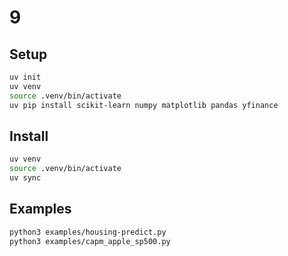 # 9

## Setup

```sh
uv init
uv venv
source .venv/bin/activate
uv pip install scikit-learn numpy matplotlib pandas yfinance
```

## Install

```sh
uv venv
source .venv/bin/activate
uv sync
```

## Examples

```sh
python3 examples/housing-predict.py
python3 examples/capm_apple_sp500.py
```